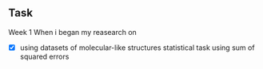 Task
-------
Week 1 
When i began my reasearch on 
- [x] using datasets of molecular-like structures statistical task using sum of squared errors


 
